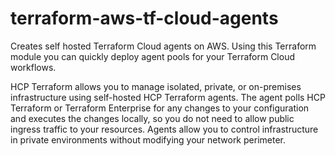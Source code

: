 
# terraform-aws-tf-cloud-agents

Creates self hosted Terraform Cloud agents on AWS. Using this Terraform module you can quickly deploy agent pools for your Terraform Cloud workflows.

HCP Terraform allows you to manage isolated, private, or on-premises infrastructure using self-hosted HCP Terraform agents. The agent polls HCP Terraform or Terraform Enterprise for any changes to your configuration and executes the changes locally, so you do not need to allow public ingress traffic to your resources. Agents allow you to control infrastructure in private environments without modifying your network perimeter.
